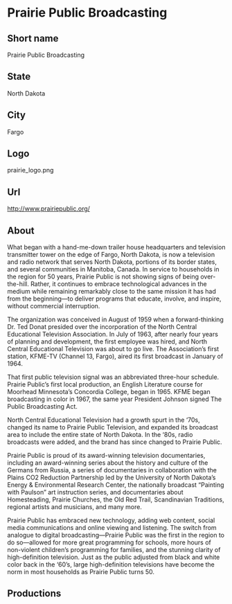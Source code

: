 # Prairie Public Broadcasting

## Short name

Prairie Public Broadcasting

## State

North Dakota

## City

Fargo

## Logo

prairie\_logo.png

## Url

http://www.prairiepublic.org/

## About

What began with a hand-me-down trailer house headquarters and television
transmitter tower on the edge of Fargo, North Dakota, is now a television and
radio network that serves North Dakota, portions of its border states, and several
communities in Manitoba, Canada. In service to households in the region for 50
years, Prairie Public is not showing signs of being over-the-hill. Rather, it
continues to embrace technological advances in the medium while remaining remarkably
close to the same mission it has had from the beginning—to deliver programs that
educate, involve, and inspire, without commercial interruption. 

The organization
was conceived in August of 1959 when a forward-thinking Dr. Ted Donat presided
over the incorporation of the North Central Educational Television Association.
In July of 1963, after nearly four years of planning and development, the first
employee was hired, and North Central Educational Television was about to go live.
The Association’s first station, KFME-TV (Channel 13, Fargo), aired its first
broadcast in January of 1964.

That first public television signal was an abbreviated
three-hour schedule. Prairie Public’s first local production, an English Literature
course for Moorhead Minnesota’s Concordia College, began in 1965. KFME began broadcasting
in color in 1967, the same year President Johnson signed The Public Broadcasting
Act. 

North Central Educational Television had a growth spurt in the ‘70s, changed
its name to Prairie Public Television, and expanded its broadcast area to include
the entire state of North Dakota. In the ‘80s, radio broadcasts were added, and
the brand has since changed to Prairie Public.

Prairie Public is proud of its
award-winning television documentaries, including an award-winning series about
the history and culture of the Germans from Russia, a series of documentaries
in collaboration with the Plains CO2 Reduction Partnership led by the University
of North Dakota’s Energy & Environmental Research Center, the nationally broadcast
“Painting with Paulson” art instruction series, and documentaries about Homesteading,
Prairie Churches, the Old Red Trail, Scandinavian Traditions, regional artists
and musicians, and many more.

Prairie Public has embraced new technology, adding
web content, social media communications and online viewing and listening. The
switch from analogue to digital broadcasting—Prairie Public was the first in the
region to do so—allowed for more great programming for schools, more hours of
non-violent children’s programming for families, and the stunning clarity of high-definition
television. Just as the public adjusted from black and white color back in the
‘60’s, large high-definition televisions have become the norm in most households
as Prairie Public turns 50.


## Productions


